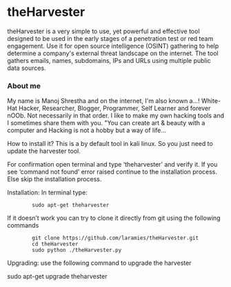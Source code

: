 # theHarvester
theHarvester is a very simple to use, yet powerful and effective tool designed to be used in the early stages of a penetration test or red team engagement. Use it for open source intelligence (OSINT) gathering to help determine a company's external threat landscape on the internet. The tool gathers emails, names, subdomains, IPs and URLs using multiple public data sources.

### About me 
My name is Manoj Shrestha and on the internet, I'm also known a...! White-Hat Hacker, Researcher, Blogger, Programmer, Self Learner and forever nOOb. Not necessarily in that order. I like to make my own hacking tools and I sometimes share them with you. "You can create art & beauty with a computer and Hacking is not a hobby but a way of life...

How to install it?
This is a by default tool in kali linux. So you just need to update the harvester tool.

For confirmation open terminal and type ‘theharvester’ and verify it. If  you see ‘command not found’ error raised continue to the installation process. Else skip the installation process.

Installation:
In terminal type:

            sudo apt-get theharvester
If it doesn’t work you can try to clone it directly from git using the following commands

            git clone https://github.com/laramies/theHarvester.git
            cd theHarvester
            sudo python ./theHarvester.py
Upgrading:
use the following command to upgrade the harvester

  sudo apt-get upgrade theharvester

